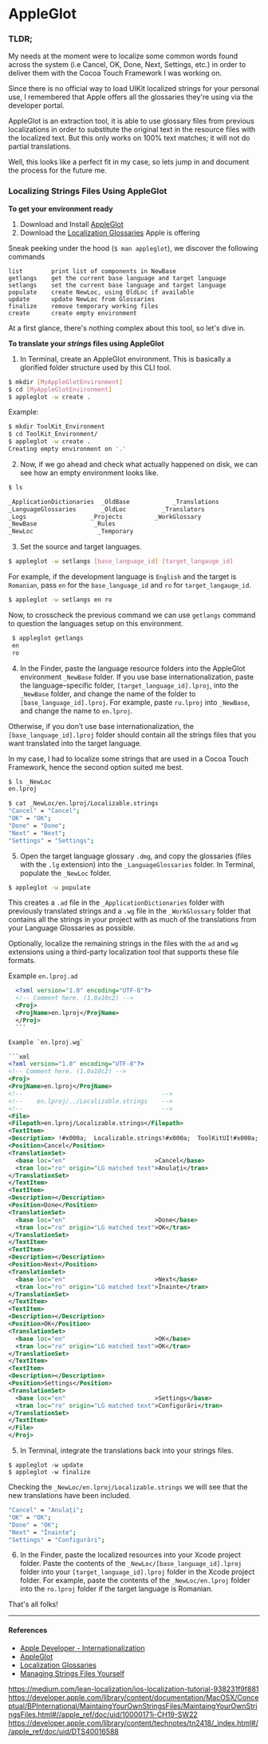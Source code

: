 # AppleGlot

### TLDR;

My needs at the moment were to localize some common words found across the system
(i.e Cancel, OK, Done, Next, Settings, etc.) in order to deliver them with
the Cocoa Touch Framework I was working on.

Since there is no official way to load UIKit localized strings for your personal use,
I remembered that Apple offers all the glossaries they're using via the developer portal.

AppleGlot is an extraction tool, it is able to use glossary files
from previous localizations in order to substitute the original text in the resource files
with the localized text. But this only works on 100% text matches; it will not do partial translations.

Well, this looks like a perfect fit in my case, so lets jump in and document the process for the future me.


### Localizing Strings Files Using AppleGlot


**To get your environment ready**

1. Download and Install [AppleGlot](https://developer.apple.com/services-account/download?path=/Developer_Tools/appleglot_4.0/AppleGlot_4.0_v161.6.dmg)
2. Download the [Localization Glossaries](https://developer.apple.com/download/more/?=Glossaries) Apple is offering

Sneak peeking under the hood (`$ man appleglot`), we discover the following commands

  ```
  list        print list of components in NewBase
  getlangs    get the current base language and target language
  setlangs    set the current base language and target language
  populate    create NewLoc, using OldLoc if available
  update      update NewLoc from Glossaries
  finalize    remove temporary working files
  create      create empty environment
  ```

At a first glance, there's nothing complex about this tool, so let's dive in.


**To translate your *strings* files using AppleGlot**

1. In Terminal, create an AppleGlot environment. This is basically a glorified folder structure used by this CLI tool.

  ```sh
  $ mkdir [MyAppleGlotEnvironment]
  $ cd [MyAppleGlotEnvironment]
  $ appleglot -w create .
  ```

  Example:

  ```sh
  $ mkdir ToolKit_Environment
  $ cd ToolKit_Environment/
  $ appleglot -w create .
  Creating empty environment on '.'
  ```

2. Now, if we go ahead and check what actually happened on disk, we can see how an empty environment looks like.

  ```sh
  $ ls

  _ApplicationDictionaries  _OldBase			_Translations
  _LanguageGlossaries       _OldLoc			 _Translators
  _Logs				     _Projects		   _WorkGlossary
  _NewBase			      _Rules
  _NewLoc				   _Temporary
  ```

3. Set the source and target languages.

  ```sh
  $ appleglot -w setlangs [base_language_id] [target_langauge_id]
  ```

  For example, if the development language is `English` and the target is `Romanian`, pass `en` for the `base_language_id` and `ro` for `target_langauge_id`.

  ```sh
  $ appleglot -w setlangs en ro
  ```

  Now, to crosscheck the previous command we can use `getlangs` command to question the languages setup on this environment.

  ```sh
   $ appleglot getlangs
   en
   ro
  ```


4. In the Finder, paste the language resource folders into the AppleGlot environment `_NewBase` folder.
  If you use base internationalization, paste the language-specific folder, `[target_language_id].lproj`, into the `_NewBase` folder, and change the name of the folder to `[base_language_id].lproj`. For example, paste `ru.lproj` into `_NewBase`, and change the name to `en.lproj`.

  Otherwise, if you don’t use base internationalization, the `[base_language_id].lproj` folder should contain all the strings files that you want translated into the target language.

  In my case, I had to localize some strings that are used in a Cocoa Touch Framework, hence the second option suited me best.

  ```sh
  $ ls _NewLoc
  en.lproj

  $ cat _NewLoc/en.lproj/Localizable.strings
  "Cancel" = "Cancel";
  "OK" = "OK";
  "Done" = "Done";
  "Next" = "Next";
  "Settings" = "Settings";
  ```

5. Open the target language glossary `.dmg`, and copy the glossaries (files with the `.lg` extension) into the `_LanguageGlossaries` folder.
  In Terminal, populate the `_NewLoc` folder.

  ```sh
  $ appleglot -w populate
  ```
  This creates a `.ad` file in the `_ApplicationDictionaries` folder with previously translated strings and
  a `.wg` file in the `_WorkGlossary` folder that contains all the strings in your project with as much of the translations from your Language Glossaries as possible.

  Optionally, localize the remaining strings in the files with the `ad` and `wg` extensions using a third-party localization tool that supports these file formats.

  Example `en.lproj.ad`

  ```xml
    <?xml version="1.0" encoding="UTF-8"?>
    <!-- Comment here. (1.0a10c2) -->
    <Proj>
    <ProjName>en.lproj</ProjName>
    </Proj>
    ```

  Example `en.lproj.wg`

  ```xml
  <?xml version="1.0" encoding="UTF-8"?>
  <!-- Comment here. (1.0a10c2) -->
  <Proj>
  <ProjName>en.lproj</ProjName>
  <!--                                       -->
  <!--    en.lproj/../Localizable.strings    -->
  <!--                                       -->
  <File>
  <Filepath>en.lproj/Localizable.strings</Filepath>
  <TextItem>
  <Description> !#x000a;  Localizable.strings!#x000a;  ToolKitUI!#x000a;!#x000a;  Created by Dorin Danciu on 08/03/2018.!#x000a;  Copyright © 2018 beilmo. All rights reserved.!#x000a;</Description>
  <Position>Cancel</Position>
  <TranslationSet>
  	<base loc="en"                         >Cancel</base>
  	<tran loc="ro" origin="LG matched text">Anulați</tran>
  </TranslationSet>
  </TextItem>
  <TextItem>
  <Description></Description>
  <Position>Done</Position>
  <TranslationSet>
  	<base loc="en"                         >Done</base>
  	<tran loc="ro" origin="LG matched text">OK</tran>
  </TranslationSet>
  </TextItem>
  <TextItem>
  <Description></Description>
  <Position>Next</Position>
  <TranslationSet>
  	<base loc="en"                         >Next</base>
  	<tran loc="ro" origin="LG matched text">Înainte</tran>
  </TranslationSet>
  </TextItem>
  <TextItem>
  <Description></Description>
  <Position>OK</Position>
  <TranslationSet>
  	<base loc="en"                         >OK</base>
  	<tran loc="ro" origin="LG matched text">OK</tran>
  </TranslationSet>
  </TextItem>
  <TextItem>
  <Description></Description>
  <Position>Settings</Position>
  <TranslationSet>
  	<base loc="en"                         >Settings</base>
  	<tran loc="ro" origin="LG matched text">Configurări</tran>
  </TranslationSet>
  </TextItem>
  </File>
  </Proj>
  ```

5. In Terminal, integrate the translations back into your strings files.

  ```
  $ appleglot -w update
  $ appleglot -w finalize
  ```

  Checking the `_NewLoc/en.lproj/Localizable.strings` we will see that the new translations have been included.
  ```sh
  "Cancel" = "Anulați";
  "OK" = "OK";
  "Done" = "OK";
  "Next" = "Înainte";
  "Settings" = "Configurări";
  ```

6. In the Finder, paste the localized resources into your Xcode project folder.
  Paste the contents of the `_NewLoc/[base_language_id].lproj` folder into your `[target_language_id].lproj` folder in the Xcode project folder. For example, paste the contents of the `_NewLoc/en.lproj` folder into the `ro.lproj` folder if the target language is Romanian.


That's all folks!

***

#### References

- [Apple Developer - Internationalization](https://developer.apple.com/internationalization/)
- [AppleGlot](https://developer.apple.com/services-account/download?path=/Developer_Tools/appleglot_4.0/AppleGlot_4.0_v161.6.dmg)
- [Localization Glossaries](https://developer.apple.com/download/more/?=Glossaries)
- [Managing Strings Files Yourself](https://developer.apple.com/library/content/documentation/MacOSX/Conceptual/BPInternational/MaintaingYourOwnStringsFiles/MaintaingYourOwnStringsFiles.html#//apple_ref/doc/uid/10000171i-CH19-SW22)

https://medium.com/lean-localization/ios-localization-tutorial-938231f9f881
https://developer.apple.com/library/content/documentation/MacOSX/Conceptual/BPInternational/MaintaingYourOwnStringsFiles/MaintaingYourOwnStringsFiles.html#//apple_ref/doc/uid/10000171i-CH19-SW22
https://developer.apple.com/library/content/technotes/tn2418/_index.html#//apple_ref/doc/uid/DTS40016588
